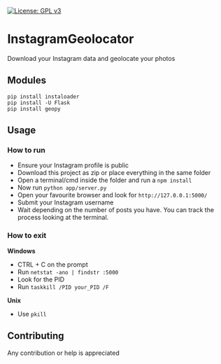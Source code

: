 [![License: GPL v3](https://img.shields.io/badge/License-GPLv3-blue.svg)](https://www.gnu.org/licenses/gpl-3.0)

# InstagramGeolocator

Download your Instagram data and geolocate your photos

## Modules

```
pip install instaloader
pip install -U Flask
pip install geopy
```

## Usage

### How to run

- Ensure your Instagram profile is public
- Download this project as zip or place everything in the same folder
- Open a terminal/cmd inside the folder and run a `npm install`
- Now run `python app/server.py`
- Open your favourite browser and look for `http://127.0.0.1:5000/`
- Submit your Instagram username
- Wait depending on the number of posts you have. You can track the process looking at the terminal.

### How to exit

<strong>Windows</strong>
- CTRL + C on the prompt
- Run `netstat -ano | findstr :5000`
- Look for the PID
- Run `taskkill /PID your_PID /F`

<strong>Unix</strong>
- Use `pkill`

## Contributing

Any contribution or help is appreciated
